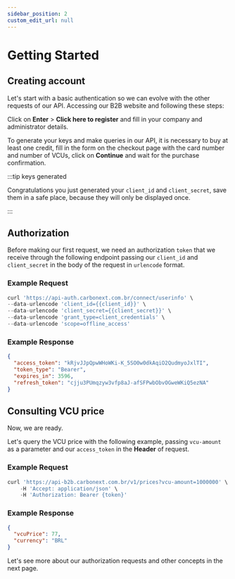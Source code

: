 ```yaml
---
sidebar_position: 2
custom_edit_url: null
---
```


# Getting Started

## Creating account

Let's start with a basic authentication so we can evolve with the other requests of our API. Accessing our B2B website and following these steps:

Click on **Enter** > **Click here to register** and fill in your company and administrator details.

To generate your keys and make queries in our API, it is necessary to buy at least one credit, fill in the form on the checkout page with the card number and number of VCUs, click on **Continue** and wait for the purchase confirmation.

:::tip keys generated

Congratulations you just generated your `client_id` and `client_secret`, save them in a safe place, because they will only be displayed once.

:::

## Authorization

Before making our first request, we need an authorization `token` that we receive through the following endpoint passing our `client_id` and `client_secret` in the body of the request in `urlencode` format.

### Example Request

```javascript
curl 'https://api-auth.carbonext.com.br/connect/userinfo' \
--data-urlencode 'client_id={{client_id}}' \
--data-urlencode 'client_secret={{client_secret}}' \
--data-urlencode 'grant_type=client_credentials' \
--data-urlencode 'scope=offline_access'
```

### Example Response

```json
{
  "access_token": "kRjvJJpQpwWHoWKi-K_5SO0w0dkAqiO2QudmyoJxlTI",
  "token_type": "Bearer",
  "expires_in": 3596,
  "refresh_token": "cjju3PUmqzyw3vfp8aJ-afSFPwbObvOGweWKiQ5ezNA"
}
```

## Consulting VCU price

Now, we are ready.

Let's query the VCU price with the following example, passing `vcu-amount` as a parameter and our `access_token` in the **Header** of request.

### Example Request

```javascript
curl 'https://api-b2b.carbonext.com.br/v1/prices?vcu-amount=1000000' \
    -H 'Accept: application/json' \
    -H 'Authorization: Bearer {token}'
```

### Example Response

```json
{
  "vcuPrice": 77,
  "currency": "BRL"
}
```

Let's see more about our authorization requests and other concepts in the next page.
